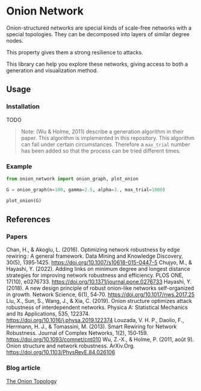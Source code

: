 # Onion Network

Onion-structured networks are special kinds of scale-free networks with a special topologies. They can be decomposed into layers of similar degree nodes.

This property gives them a strong resilience to attacks.

This library can help you explore these networks, giving access to both a generation and visualization method. 

## Usage

### Installation

TODO

> Note: (Wu & Holme, 2011) describe a generation algorithm in their paper. This algorithm is implemented in this  repository. This algorithm can fail under certain circumstances. Therefore a `max_trial` number has been added so that the process can be tried different times.

### Example

```python
from onion_network import onion_graph, plot_onion

G = onion_graph(n=100, gamma=2.5, alpha=3., max_trial=1000)

plot_onion(G)
```

## References

### Papers

Chan, H., & Akoglu, L. (2016). Optimizing network robustness by edge rewiring : A general framework. Data Mining and Knowledge Discovery, 30(5), 1395‑1425. https://doi.org/10.1007/s10618-015-0447-5
Chujyo, M., & Hayashi, Y. (2022). Adding links on minimum degree and longest distance strategies for improving network robustness and efficiency. PLOS ONE, 17(10), e0276733. https://doi.org/10.1371/journal.pone.0276733
Hayashi, Y. (2018). A new design principle of robust onion-like networks self-organized in growth. Network Science, 6(1), 54‑70. https://doi.org/10.1017/nws.2017.25
Liu, X., Sun, S., Wang, J., & Xia, C. (2019). Onion structure optimizes attack robustness of interdependent networks. Physica A: Statistical Mechanics and Its Applications, 535, 122374. https://doi.org/10.1016/j.physa.2019.122374
Louzada, V. H. P., Daolio, F., Herrmann, H. J., & Tomassini, M. (2013). Smart Rewiring for Network Robustness. Journal of Complex Networks, 1(2), 150‑159. https://doi.org/10.1093/comnet/cnt010
Wu, Z.-X., & Holme, P. (2011, août 9). Onion structure and network robustness. ArXiv.Org. https://doi.org/10.1103/PhysRevE.84.026106

### Blog article

[The Onion Topology](https://simonpop.github.io/the-onion-topology.html)